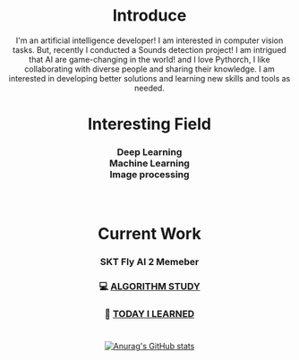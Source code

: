 <div align="center">
    
 # Introduce
    
  I'm an artificial intelligence developer! I am interested in computer vision tasks. But, recently I conducted a Sounds detection project! I am intrigued that AI are game-changing in the world! and I love Pythorch, I like collaborating with diverse people and sharing their knowledge. I am interested in developing better solutions and learning new skills and tools as needed.
    
 # Interesting Field
  ### Deep Learning   <br> Machine Learning  <br> Image processing <br><br><br>

 # Current Work
  ### SKT Fly AI 2 Memeber
### 💻 [ALGORITHM STUDY](https://github.com/SKT-FlyAi/Algorithm)  
### 📝 [TODAY I LEARNED](https://github.com/SKT-FlyAi/SKT-FLYAI-Archiving)
  # 
[![Anurag's GitHub stats](https://github-readme-stats-git-masterrstaa-rickstaa.vercel.app/api?username=yetniek)](https://github.com/anuraghazra/github-readme-stats)



</div>

